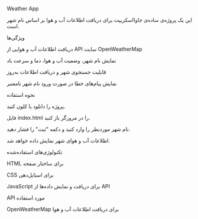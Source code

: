 Weather App

این یک پروژه‌ی ساده‌ی جاوااسکریپت برای دریافت اطلاعات آب و هوا بر اساس نام شهر است.

ویژگی‌ها

دریافت اطلاعات آب و هوایی از API سایت OpenWeatherMap

نمایش نام شهر، وضعیت آب و هوا، دما و سرعت باد

قابلیت جستجوی شهر و دریافت اطلاعات به‌روز

نمایش پیام‌های خطا در صورت ورود نام شهر نامعتبر

نحوه استفاده

پروژه را دانلود یا کلون کنید.

فایل index.html را در مرورگر باز کنید.

نام شهر موردنظر را وارد کنید و دکمه "ثبت" را فشار دهید.

اطلاعات آب و هوای شهر نمایش داده خواهد شد.

تکنولوژی‌های استفاده‌شده

HTML برای ساختار صفحه

CSS برای استایل‌دهی

JavaScript برای دریافت و نمایش داده‌ها از API

API مورد استفاده

OpenWeatherMap برای دریافت اطلاعات آب و هوا
